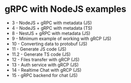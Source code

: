 # gRPC with NodeJS examples

- 3 - NodeJS + gRPC with metadata (JS)
- 4 - NodeJS + gRPC with metadata (TS)
- 8 - NestJS + gRPC with metadata (JS)
- 9 - Minimum example of working with gRCP (JS)
- 10 - Converting data to protobuf (JS)
- 11 - Generate JS code (JS)
- 11.2 - Generate TS code (JS)
- 12 - Files transfer with gRCP (JS)
- 13 - Auth service with gRCP (JS)
- 14 - Realtime Chat with gRCP (JS)
- 15 - gRPC backend for chat (JS)
